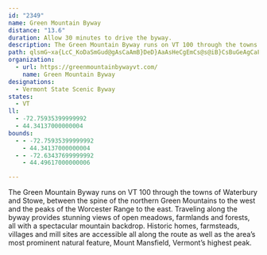 ```yaml
---
id: "2349"
name: Green Mountain Byway
distance: "13.6"
duration: Allow 30 minutes to drive the byway.
description: The Green Mountain Byway runs on VT 100 through the towns of Waterbury and Stowe, between the spine of the northern Green Mountains to the west and the peaks of the Worcester Range to the east.
path: qlsmG~xa{LcC_KoDaSmGud@gAsCaAmB}DeD}AaAsHeCgEmCs@s@iB}CsBuGeAgCaFsIe@mAmC{E_AqAgAgAyEeD{KaFoB_BwCyCqCiByE_BmCo@y@AeE^gAG_AYwAy@yFiEuOoHsF{CqImFaEyB}IkDcAYiBMwGPcAQu@YaFgDwFsB}AyAaAeBmA{Eo@kB}B{CeAkAiA{@sBWkIJ{ITuAImCk@sSmHgC_@uFa@kEH_Er@eEh@{VFaHMg[eBwC^cCx@_B~@aItFeKdFcBl@yER}CGeLgCiBKyB^aDnAoDhB_B`@iALkDHcHCkEi@ePkDeAg@cAw@eO{NoByB}E{GwAmAiFgDwFcDqLwFiM_HuSuLgCmBy@aAcEeGiB{CcCyF}BgJs@mAcBkBaB_@mEYiAWmAu@o@s@uK_JgJoEsA}@iDaD}AeAmAi@qIwByAm@kC_CwBaCuBsAqAc@yHyAyHyDoBm@mDk@q@Ui@y@w@eB_CsBiB_Di@k@m@YuDm@mBg@oAw@Yo@_@yBi@eFXwQYsAePo\sRad@yByDgDyDaMgMoN_PaFsE_B_AeAYyJkA_B]s@i@u@_A]w@_@mBo@mI_@{B_@qAs@uA}HuMcDaGcAqCeCsLs@{B_AqBqF}Hm@qA_@yAYoCk@_PwBm^KeA_AaDgDuHmBwC{AiAqIeFwB{AaIcH
organization:
  - url: https://greenmountainbywayvt.com/
    name: Green Mountain Byway
designations:
  - Vermont State Scenic Byway
states:
  - VT
ll:
  - -72.75935399999992
  - 44.34137000000004
bounds:
  - - -72.75935399999992
    - 44.34137000000004
  - - -72.63437699999992
    - 44.49617000000006

---
```


The Green Mountain Byway runs on VT 100 through the towns of Waterbury and Stowe, between the spine of the northern Green Mountains to the west and the peaks of the Worcester Range to the east. Traveling along the byway provides stunning views of open meadows, farmlands and forests, all with a spectacular mountain backdrop. Historic homes, farmsteads, villages and mill sites are accessible all along the route as well as the area’s most prominent natural feature, Mount Mansfield, Vermont’s highest peak.
